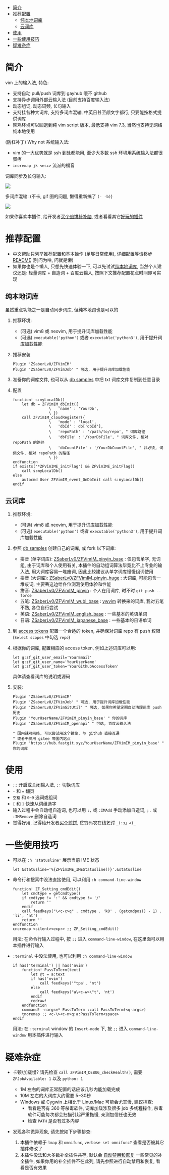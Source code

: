 
<!-- vim-markdown-toc GFM -->

* [简介](#简介)
* [推荐配置](#推荐配置)
    * [纯本地词库](#纯本地词库)
    * [云词库](#云词库)
* [使用](#使用)
* [一些使用技巧](#一些使用技巧)
* [疑难杂症](#疑难杂症)

<!-- vim-markdown-toc -->

# 简介

vim 上的输入法, 特色:

* 支持自动 pull/push 词库到 gayhub 哦不 github
* 支持异步调用外部云输入法 (目前支持百度输入法)
* 动态组词, 动态词频, 长句输入
* 支持挂各种大词库, 支持多词库混输, 中英日甚至颜文字都行, 只要能按格式提供词库
* 辣鸡环境可以回退到纯 vim script 版本, 最低支持 vim 7.3,
    当然也支持无网络纯本地使用


(防杠补丁) Why not 系统输入法:

* vim 的一大优势就是 ssh 到处都能用, 至少大多数 ssh 环境用系统输入法都很蛋疼
* `inoremap jk <esc>` 流派的福音


词库同步及长句输入:

![](https://raw.githubusercontent.com/ZSaberLv0/ZFVimIM/master/preview.gif)


多词库混输: (不卡, gif 图的问题, 懒得重新搞了 `(- -b)`)

![](https://raw.githubusercontent.com/ZSaberLv0/ZFVimIM/master/preview_crossdb.gif)


如果你喜欢本插件, 给开发者[买个煎饼补补脑](https://github.com/ZSaberLv0/ZSaberLv0),
或者看看其它[好玩的插件](https://github.com/ZSaberLv0?utf8=%E2%9C%93&tab=repositories&q=ZFVim)


# 推荐配置

* 中文帮助只列举推荐配置和基本操作 (足够日常使用),
    详细配置等请移步 [README](https://github.com/ZSaberLv0/ZFVimIM/blob/master/README.CN.md)
    (别问为啥, 问就是懒)
* 如果你也是个懒人, 只想先快速体验一下,
    可以先试试[纯本地词库](https://github.com/ZSaberLv0/ZFVimIM/blob/master/README.CN.md#%E7%BA%AF%E6%9C%AC%E5%9C%B0%E8%AF%8D%E5%BA%93),
    当然个人建议还是: 轻量词库 + 自造词 + 百度云输入,
    按照下文推荐配置花点时间即可实现


## 纯本地词库

虽然重点功能之一是自动同步词库, 但纯本地跑也是可以的

1. 推荐环境:

    * (可选) vim8 或 neovim, 用于提升词库加载性能
    * (可选) `executable('python')` 或者 `executable('python3')`, 用于提升词库加载性能

1. 推荐安装

    ```
    Plugin 'ZSaberLv0/ZFVimIM'
    Plugin 'ZSaberLv0/ZFVimJob' " 可选, 用于提升词库加载性能
    ```

1. 准备你的词库文件,
    也可以从 [db samples](https://github.com/ZSaberLv0/ZFVimIM#db-samples)
    中把 txt 词库文件复制到任意目录
1. 配置

    ```
    function! s:myLocalDb()
        let db = ZFVimIM_dbInit({
                    \   'name' : 'YourDb',
                    \ })
        call ZFVimIM_cloudRegister({
                    \   'mode' : 'local',
                    \   'dbId' : db['dbId'],
                    \   'repoPath' : '/path/to/repo', " 词库路径
                    \   'dbFile' : '/YourDbFile', " 词库文件, 相对 repoPath 的路径
                    \   'dbCountFile' : '/YourDbCountFile', " 非必须, 词频文件, 相对 repoPath 的路径
                    \ })
    endfunction
    if exists('*ZFVimIME_initFlag') && ZFVimIME_initFlag()
        call s:myLocalDb()
    else
        autocmd User ZFVimIM_event_OnDbInit call s:myLocalDb()
    endif
    ```


## 云词库

1. 推荐环境:

    * (可选) vim8 或 neovim, 用于提升词库加载性能
    * (可选) `executable('python')` 或者 `executable('python3')`, 用于提升词库加载性能

1. 参照 [db samples](https://github.com/ZSaberLv0/ZFVimIM#db-samples) 创建自己的词库,
    或 fork 以下词库:

    * 拼音 (单字词库): [ZSaberLv0/ZFVimIM_pinyin_base](https://github.com/ZSaberLv0/ZFVimIM_pinyin_base)
        : 仅包含单字, 无词组, 由于词库和个人使用有关, 本插件的自动组词算法毕竟比不上专业的输入法,
        用大词库容易一堆废词, 因此比较建议从单字词库慢慢组词使用
    * 拼音 (大词库): [ZSaberLv0/ZFVimIM_pinyin_huge](https://github.com/ZSaberLv0/ZFVimIM_pinyin_huge)
        : 大词库, 可能包含一堆废词, 主要丢这边给各位测测使用体验和性能
    * 拼音: [ZSaberLv0/ZFVimIM_pinyin](https://github.com/ZSaberLv0/ZFVimIM_pinyin)
        : 个人在用词库, 时不时 `git push --force`
    * 五笔: [ZSaberLv0/ZFVimIM_wubi_base](https://github.com/ZSaberLv0/ZFVimIM_wubi_base)
        : [ywvim](https://github.com/vim-scripts/ywvim) 转换来的词库, 我对五笔不熟, 各位自行尝试
    * 英语: [ZSaberLv0/ZFVimIM_english_base](https://github.com/ZSaberLv0/ZFVimIM_english_base)
        : 一些基本的英语单词
    * 日语: [ZSaberLv0/ZFVimIM_japanese_base](https://github.com/ZSaberLv0/ZFVimIM_japanese_base)
        : 一些基本的日语单词

1. 到 [access tokens](https://github.com/settings/tokens) 配置一个合适的 token,
    并确保对词库 repo 有 push 权限 (`Select scopes` 中勾选 `repo`)
1. 根据你的词库, 配置相应的 access token, 例如上述词库可以用:

    ```
    let g:zf_git_user_email='YourEmail'
    let g:zf_git_user_name='YourUserName'
    let g:zf_git_user_token='YourGithubAccessToken'
    ```

    具体请查看词库的说明或源码

1. 安装:

    ```
    Plugin 'ZSaberLv0/ZFVimIM'
    Plugin 'ZSaberLv0/ZFVimJob' " 可选, 用于提升词库加载性能
    Plugin 'ZSaberLv0/ZFVimGitUtil' " 可选, 如果你希望定期自动清理词库 push 历史
    Plugin 'YourUserName/ZFVimIM_pinyin_base' " 你的词库
    Plugin 'ZSaberLv0/ZFVimIM_openapi' " 可选, 百度云输入法

    " 国内辣鸡网络, 可以尝试用这个镜像, 与 github 直接互通
    " 或者干脆用 gitee 等国内站点
    Plugin 'https://hub.fastgit.xyz/YourUserName/ZFVimIM_pinyin_base' " 你的词库
    ```


# 使用

* `;;` 开启或关闭输入法, `;:` 切换词库
* `-` 和 `=` 翻页
* `空格` 和 `0~9` 选词或组词
* `[` 和 `]` 快速从词组选字
* 输入过程中会自动组自造词, 也可以用 `;,` 或 `:IMAdd` 手动添加自造词,
    `;.` 或 `:IMRemove` 删除自造词
* 觉得好用, 记得给开发者[买个煎饼](https://github.com/ZSaberLv0/ZSaberLv0),
    贫穷码农在线乞讨 `_(:з」∠)_`


# 一些使用技巧

* 可以在 `:h 'statusline'` 展示当前 IME 状态

    ```
    let &statusline='%{ZFVimIME_IMEStatusline()}'.&statusline
    ```

* 命令行和搜索中没法直接使用, 可以利用 `:h command-line-window`

    ```
    function! ZF_Setting_cmdEdit()
        let cmdtype = getcmdtype()
        if cmdtype != ':' && cmdtype != '/'
            return ''
        endif
        call feedkeys("\<c-c>q" . cmdtype . 'k0' . (getcmdpos() - 1) . 'li', 'nt')
        return ''
    endfunction
    cnoremap <silent><expr> ;; ZF_Setting_cmdEdit()
    ```

    用法: 在命令行输入过程中, 按 `;;` 进入 `command-line-window`, 在这里面可以用本插件进行输入

* `:terminal` 中没法使用, 也可以利用 `:h command-line-window`

    ```
    if has('terminal') || has('nvim')
        function! PassToTerm(text)
            let @t = a:text
            if has('nvim')
                call feedkeys('"tpa', 'nt')
            else
                call feedkeys("a\<c-w>\"t", 'nt')
            endif
            redraw!
        endfunction
        command! -nargs=* PassToTerm :call PassToTerm(<q-args>)
        tnoremap ;; <c-\><c-n>q:a:PassToTerm<space>
    endif
    ```

    用法: 在 `:terminal` window 的 `Insert-mode` 下, 按 `;;` 进入 `command-line-window` 用本插件进行输入


# 疑难杂症

* 卡顿/加载慢? 请先检查 `call ZFVimIM_DEBUG_checkHealth()`,
    需要 `ZFJobAvailable: 1` 以及 `python: 1`

    * 1M 左右的词库正常配置的话应该几秒内能加载完成
    * 10M 左右的大词库大约需要 5~30秒
    * Windows 或 Cygwin 上相比于 Linux/Mac 可能会尤其慢, 建议排查:
        * 看看是否有 360 等杀毒软件, 词库加载涉及很多 job 多线程操作,
            杀毒软件可能每次都会扫描引起严重拖慢, 亲测加信任也无效
        * 检查 `PATH` 是否有过多内容

* 发现各种诡异现象, 请先按如下步骤排查:

    1. 本插件依赖于 `lmap` 和 `omnifunc`,
        `verbose set omnifunc?` 查看是否被其它插件修改了
    1. 本插件没法和大多数补全插件共存,
        默认会 [自动禁用和恢复](https://github.com/ZSaberLv0/ZFVimIM/blob/master/plugin/ZFVimIM_autoDisable.vim)
        一些常见的补全插件,
        如果你用的补全插件不在此列,
        请先参照进行自动禁用和恢复, 看看是否有效果

